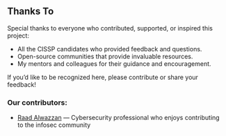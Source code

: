 ## Thanks To

Special thanks to everyone who contributed, supported, or inspired this project:

- All the CISSP candidates who provided feedback and questions.
- Open-source communities that provide invaluable resources.
- My mentors and colleagues for their guidance and encouragement.

If you’d like to be recognized here, please contribute or share your feedback!

### Our contributors:

- [Raad Alwazzan](https://www.linkedin.com/in/raad-alwazzan-89b953120?utm_source=share_via&utm_content=profile&utm_medium=member_ios) — Cybersecurity professional who enjoys contributing to the infosec community



